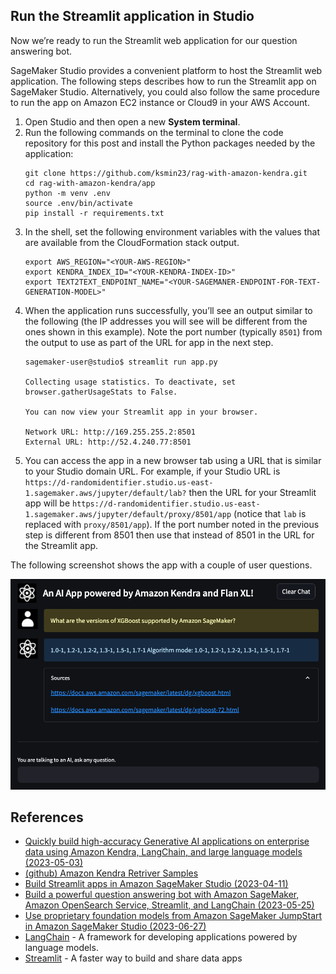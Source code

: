 ## Run the Streamlit application in Studio

Now we’re ready to run the Streamlit web application for our question answering bot.

SageMaker Studio provides a convenient platform to host the Streamlit web application. The following steps describes how to run the Streamlit app on SageMaker Studio. Alternatively, you could also follow the same procedure to run the app on Amazon EC2 instance or Cloud9 in your AWS Account.

1. Open Studio and then open a new **System terminal**.
2. Run the following commands on the terminal to clone the code repository for this post and install the Python packages needed by the application:
   ```
   git clone https://github.com/ksmin23/rag-with-amazon-kendra.git
   cd rag-with-amazon-kendra/app
   python -m venv .env
   source .env/bin/activate
   pip install -r requirements.txt
   ```
3. In the shell, set the following environment variables with the values that are available from the CloudFormation stack output.
   ```
   export AWS_REGION="<YOUR-AWS-REGION>"
   export KENDRA_INDEX_ID="<YOUR-KENDRA-INDEX-ID>"
   export TEXT2TEXT_ENDPOINT_NAME="<YOUR-SAGEMANER-ENDPOINT-FOR-TEXT-GENERATION-MODEL>"
   ```
4. When the application runs successfully, you’ll see an output similar to the following (the IP addresses you will see will be different from the ones shown in this example). Note the port number (typically `8501`) from the output to use as part of the URL for app in the next step.
   ```
   sagemaker-user@studio$ streamlit run app.py

   Collecting usage statistics. To deactivate, set browser.gatherUsageStats to False.

   You can now view your Streamlit app in your browser.

   Network URL: http://169.255.255.2:8501
   External URL: http://52.4.240.77:8501
   ```
5. You can access the app in a new browser tab using a URL that is similar to your Studio domain URL. For example, if your Studio URL is `https://d-randomidentifier.studio.us-east-1.sagemaker.aws/jupyter/default/lab?` then the URL for your Streamlit app will be `https://d-randomidentifier.studio.us-east-1.sagemaker.aws/jupyter/default/proxy/8501/app` (notice that `lab` is replaced with `proxy/8501/app`). If the port number noted in the previous step is different from 8501 then use that instead of 8501 in the URL for the Streamlit app.

The following screenshot shows the app with a couple of user questions.

![qa-with-llm-and-rag](./qa-with-llm-and-rag.png)

## References

  * [Quickly build high-accuracy Generative AI applications on enterprise data using Amazon Kendra, LangChain, and large language models (2023-05-03)](https://aws.amazon.com/blogs/machine-learning/quickly-build-high-accuracy-generative-ai-applications-on-enterprise-data-using-amazon-kendra-langchain-and-large-language-models/)
  * [(github) Amazon Kendra Retriver Samples](https://github.com/aws-samples/amazon-kendra-langchain-extensions/tree/main/kendra_retriever_samples)
  * [Build Streamlit apps in Amazon SageMaker Studio (2023-04-11)](https://aws.amazon.com/blogs/machine-learning/build-streamlit-apps-in-amazon-sagemaker-studio/)
  * [Build a powerful question answering bot with Amazon SageMaker, Amazon OpenSearch Service, Streamlit, and LangChain (2023-05-25)](https://aws.amazon.com/blogs/machine-learning/build-a-powerful-question-answering-bot-with-amazon-sagemaker-amazon-opensearch-service-streamlit-and-langchain/)
  * [Use proprietary foundation models from Amazon SageMaker JumpStart in Amazon SageMaker Studio (2023-06-27)](https://aws.amazon.com/blogs/machine-learning/use-proprietary-foundation-models-from-amazon-sagemaker-jumpstart-in-amazon-sagemaker-studio/)
  * [LangChain](https://python.langchain.com/docs/get_started/introduction.html) - A framework for developing applications powered by language models.
  * [Streamlit](https://streamlit.io/) - A faster way to build and share data apps